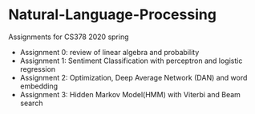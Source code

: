 # Natural-Language-Processing
Assignments for CS378 2020 spring

- Assignment 0: review of linear algebra and probability
- Assignment 1: Sentiment Classification with perceptron and logistic regression
- Assignment 2: Optimization, Deep Average Network (DAN) and word embedding
- Assignment 3: Hidden Markov Model(HMM) with Viterbi and Beam search

